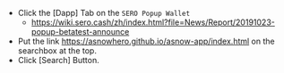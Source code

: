* Click the [Dapp] Tab on the `SERO Popup Wallet`
  * <https://wiki.sero.cash/zh/index.html?file=News/Report/20191023-popup-betatest-announce>
* Put the link <https://asnowhero.github.io/asnow-app/index.html> on the searchbox at the top.
* Click [Search] Button.
